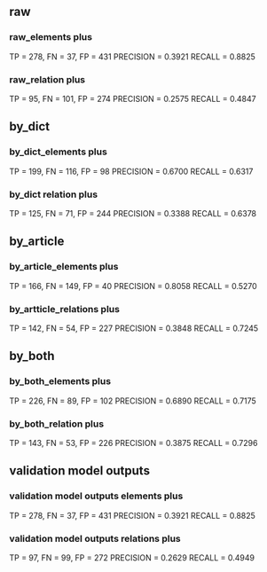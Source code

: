 ## raw

### raw_elements plus

TP = 278, FN = 37, FP = 431
PRECISION = 0.3921
RECALL = 0.8825

### raw_relation plus

TP = 95, FN = 101, FP = 274
PRECISION = 0.2575
RECALL = 0.4847

## by_dict

### by_dict_elements plus

TP = 199, FN = 116, FP = 98
PRECISION = 0.6700
RECALL = 0.6317


### by_dict relation plus

TP = 125, FN = 71, FP = 244
PRECISION = 0.3388
RECALL = 0.6378

## by_article

### by_article_elements plus

TP = 166, FN = 149, FP = 40
PRECISION = 0.8058
RECALL = 0.5270


### by_artticle_relations plus

TP = 142, FN = 54, FP = 227
PRECISION = 0.3848
RECALL = 0.7245

## by_both

### by_both_elements plus

TP = 226, FN = 89, FP = 102
PRECISION = 0.6890
RECALL = 0.7175

### by_both_relation plus

TP = 143, FN = 53, FP = 226
PRECISION = 0.3875
RECALL = 0.7296

## validation model outputs

### validation model outputs elements plus

TP = 278, FN = 37, FP = 431
PRECISION = 0.3921
RECALL = 0.8825

### validation model outputs relations plus

TP = 97, FN = 99, FP = 272
PRECISION = 0.2629
RECALL = 0.4949

